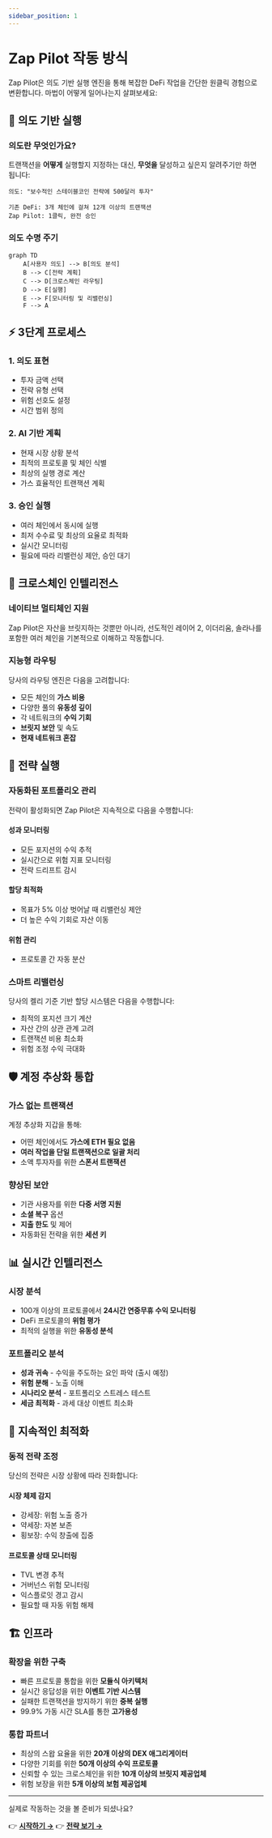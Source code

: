 ```yaml
---
sidebar_position: 1
---
```


# Zap Pilot 작동 방식

Zap Pilot은 의도 기반 실행 엔진을 통해 복잡한 DeFi 작업을 간단한 원클릭 경험으로 변환합니다. 마법이
어떻게 일어나는지 살펴보세요:

## 🧠 의도 기반 실행

### 의도란 무엇인가요?

트랜잭션을 **어떻게** 실행할지 지정하는 대신, **무엇을** 달성하고 싶은지 알려주기만 하면 됩니다:

```
의도: "보수적인 스테이블코인 전략에 500달러 투자"

기존 DeFi: 3개 체인에 걸쳐 12개 이상의 트랜잭션
Zap Pilot: 1클릭, 완전 승인
```

### 의도 수명 주기

```mermaid
graph TD
    A[사용자 의도] --> B[의도 분석]
    B --> C[전략 계획]
    C --> D[크로스체인 라우팅]
    D --> E[실행]
    E --> F[모니터링 및 리밸런싱]
    F --> A
```

## ⚡ 3단계 프로세스

### 1. **의도 표현**

- 투자 금액 선택
- 전략 유형 선택
- 위험 선호도 설정
- 시간 범위 정의

### 2. **AI 기반 계획**

- 현재 시장 상황 분석
- 최적의 프로토콜 및 체인 식별
- 최상의 실행 경로 계산
- 가스 효율적인 트랜잭션 계획

### 3. **승인 실행**

- 여러 체인에서 동시에 실행
- 최저 수수료 및 최상의 요율로 최적화
- 실시간 모니터링
- 필요에 따라 리밸런싱 제안, 승인 대기

## 🔗 크로스체인 인텔리전스

### 네이티브 멀티체인 지원

Zap Pilot은 자산을 브릿지하는 것뿐만 아니라, 선도적인 레이어 2, 이더리움, 솔라나를 포함한 여러
체인을 기본적으로 이해하고 작동합니다.

### 지능형 라우팅

당사의 라우팅 엔진은 다음을 고려합니다:

- 모든 체인의 **가스 비용**
- 다양한 풀의 **유동성 깊이**
- 각 네트워크의 **수익 기회**
- **브릿지 보안** 및 속도
- **현재 네트워크 혼잡**

## 🎯 전략 실행

### 자동화된 포트폴리오 관리

전략이 활성화되면 Zap Pilot은 지속적으로 다음을 수행합니다:

#### **성과 모니터링**

- 모든 포지션의 수익 추적
- 실시간으로 위험 지표 모니터링
- 전략 드리프트 감시

#### **할당 최적화**

- 목표가 5% 이상 벗어날 때 리밸런싱 제안
- 더 높은 수익 기회로 자산 이동

#### **위험 관리**

- 프로토콜 간 자동 분산

### 스마트 리밸런싱

당사의 켈리 기준 기반 할당 시스템은 다음을 수행합니다:

- 최적의 포지션 크기 계산
- 자산 간의 상관 관계 고려
- 트랜잭션 비용 최소화
- 위험 조정 수익 극대화

## 🛡️ 계정 추상화 통합

### 가스 없는 트랜잭션

계정 추상화 지갑을 통해:

- 어떤 체인에서도 **가스에 ETH 필요 없음**
- **여러 작업을 단일 트랜잭션으로 일괄 처리**
- 소액 투자자를 위한 **스폰서 트랜잭션**

### 향상된 보안

- 기관 사용자를 위한 **다중 서명 지원**
- **소셜 복구** 옵션
- **지출 한도** 및 제어
- 자동화된 전략을 위한 **세션 키**

## 📊 실시간 인텔리전스

### 시장 분석

- 100개 이상의 프로토콜에서 **24시간 연중무휴 수익 모니터링**
- DeFi 프로토콜의 **위험 평가**
- 최적의 실행을 위한 **유동성 분석**

### 포트폴리오 분석

- **성과 귀속** - 수익을 주도하는 요인 파악 (출시 예정)
- **위험 분해** - 노출 이해
- **시나리오 분석** - 포트폴리오 스트레스 테스트
- **세금 최적화** - 과세 대상 이벤트 최소화

## 🔄 지속적인 최적화

### 동적 전략 조정

당신의 전략은 시장 상황에 따라 진화합니다:

#### **시장 체제 감지**

- 강세장: 위험 노출 증가
- 약세장: 자본 보존
- 횡보장: 수익 창출에 집중

#### **프로토콜 상태 모니터링**

- TVL 변경 추적
- 거버넌스 위험 모니터링
- 익스플로잇 경고 감시
- 필요할 때 자동 위험 해제

## 🏗️ 인프라

### 확장을 위한 구축

- 빠른 프로토콜 통합을 위한 **모듈식 아키텍처**
- 실시간 응답성을 위한 **이벤트 기반 시스템**
- 실패한 트랜잭션을 방지하기 위한 **중복 실행**
- 99.9% 가동 시간 SLA를 통한 **고가용성**

### 통합 파트너

- 최상의 스왑 요율을 위한 **20개 이상의 DEX 애그리게이터**
- 다양한 기회를 위한 **50개 이상의 수익 프로토콜**
- 신뢰할 수 있는 크로스체인을 위한 **10개 이상의 브릿지 제공업체**
- 위험 보장을 위한 **5개 이상의 보험 제공업체**

---

실제로 작동하는 것을 볼 준비가 되셨나요?

👉 **[시작하기 →](../getting-started)** 👉 **[전략 보기 →](../strategies)**
